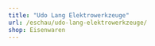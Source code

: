 ```yaml
---
title: "Udo Lang Elektrowerkzeuge"
url: /eschau/udo-lang-elektrowerkzeuge/
shop: Eisenwaren
---
```

